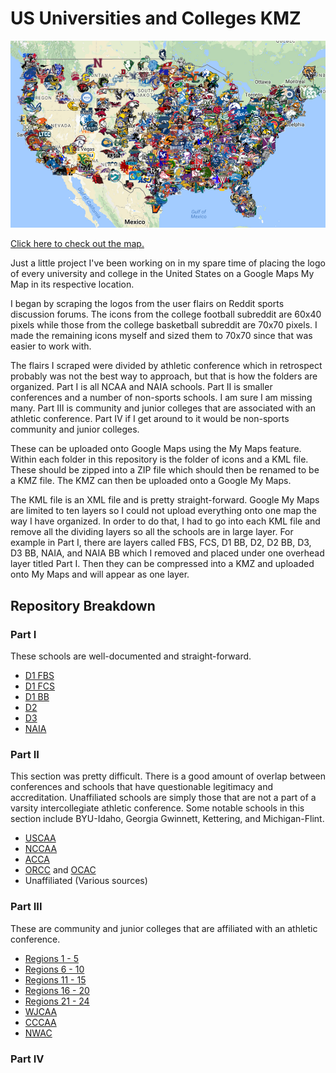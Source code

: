 # US Universities and Colleges KMZ

![Universities and colleges in the continental United States](continentalus.PNG)

[Click here to check out the map.](https://drive.google.com/open?id=15WgOlzIsOt8u-26dHnxlRJVoSOz9kzB-&usp=sharing)

Just a little project I've been working on in my spare time of placing the logo of every university and college in the United States on a Google Maps My Map in its respective location.

I began by scraping the logos from the user flairs on Reddit sports discussion forums. The icons from the college football subreddit are 60x40 pixels while those from the college basketball subreddit are 70x70 pixels. I made the remaining icons myself and sized them to 70x70 since that was easier to work with.

The flairs I scraped were divided by athletic conference which in retrospect probably was not the best way to approach, but that is how the folders are organized. Part I is all NCAA and NAIA schools. Part II is smaller conferences and a number of non-sports schools. I am sure I am missing many. Part III is community and junior colleges that are associated with an athletic conference. Part IV if I get around to it would be non-sports community and junior colleges.

These can be uploaded onto Google Maps using the My Maps feature. Within each folder in this repository is the folder of icons and a KML file. These should be zipped into a ZIP file which should then be renamed to be a KMZ file. The KMZ can then be uploaded onto a Google My Maps.

The KML file is an XML file and is pretty straight-forward. Google My Maps are limited to ten layers so I could not upload everything onto one map the way I have organized. In order to do that, I had to go into each KML file and remove all the dividing layers so all the schools are in large layer. For example in Part I, there are layers called FBS, FCS, D1 BB, D2, D2 BB, D3, D3 BB, NAIA, and NAIA BB which I removed and placed under one overhead layer titled Part I. Then they can be compressed into a KMZ and uploaded onto My Maps and will appear as one layer.

## Repository Breakdown

### Part I

These schools are well-documented and straight-forward.

  * [D1 FBS](https://en.wikipedia.org/wiki/List_of_NCAA_Division_I_FBS_football_programs)
  * [D1 FCS](https://en.wikipedia.org/wiki/List_of_NCAA_Division_I_FCS_football_programs)
  * [D1 BB](https://en.wikipedia.org/wiki/List_of_NCAA_Division_I_men%27s_basketball_programs)
  * [D2](https://en.wikipedia.org/wiki/List_of_NCAA_Division_II_institutions)
  * [D3](https://en.wikipedia.org/wiki/List_of_NCAA_Division_III_institutions)
  * [NAIA](https://en.wikipedia.org/wiki/List_of_NAIA_institutions)

### Part II

This section was pretty difficult. There is a good amount of overlap between conferences and schools that have questionable legitimacy and accreditation. Unaffiliated schools are simply those that are not a part of a varsity intercollegiate athletic conference. Some notable schools in this section include BYU-Idaho, Georgia Gwinnett, Kettering, and Michigan-Flint.

  * [USCAA](https://en.wikipedia.org/wiki/List_of_USCAA_institutions)
  * [NCCAA](https://en.wikipedia.org/wiki/List_of_NCCAA_institutions)
  * [ACCA](https://en.wikipedia.org/wiki/Association_of_Christian_College_Athletics)
  * [ORCC](https://en.wikipedia.org/wiki/Ohio_Regional_Campus_Conference) and [OCAC](https://en.wikipedia.org/wiki/Ohio_Collegiate_Athletic_Conference)
  * Unaffiliated (Various sources)

### Part III

These are community and junior colleges that are affiliated with an athletic conference.

  * [Regions 1 - 5](https://en.wikipedia.org/wiki/National_Junior_College_Athletic_Association#Conferences_and_regions)
  * [Regions 6 - 10](https://en.wikipedia.org/wiki/National_Junior_College_Athletic_Association#Conferences_and_regions)
  * [Regions 11 - 15](https://en.wikipedia.org/wiki/National_Junior_College_Athletic_Association#Conferences_and_regions)
  * [Regions 16 - 20](https://en.wikipedia.org/wiki/National_Junior_College_Athletic_Association#Conferences_and_regions)
  * [Regions 21 - 24](https://en.wikipedia.org/wiki/National_Junior_College_Athletic_Association#Conferences_and_regions)
  * [WJCAA](https://en.wikipedia.org/wiki/Wisconsin_Collegiate_Conference)
  * [CCCAA](https://en.wikipedia.org/wiki/California_Community_College_Athletic_Association)
  * [NWAC](https://en.wikipedia.org/wiki/Northwest_Athletic_Conference)

### Part IV
